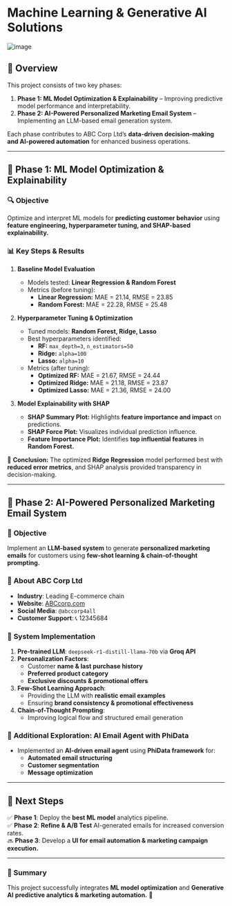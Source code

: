 #  Machine Learning & Generative AI Solutions  

![image](https://github.com/user-attachments/assets/3e7d06c7-d853-406d-aa9c-bde1ae502a10)


## 📌 Overview  
This project consists of two key phases:  
1. **Phase 1: ML Model Optimization & Explainability** – Improving predictive model performance and interpretability.  
2. **Phase 2: AI-Powered Personalized Marketing Email System** – Implementing an LLM-based email generation system.  

Each phase contributes to ABC Corp Ltd’s **data-driven decision-making and AI-powered automation** for enhanced business operations.

---

## 📖 **Phase 1: ML Model Optimization & Explainability**  

### 🔍 **Objective**  
Optimize and interpret ML models for **predicting customer behavior** using **feature engineering, hyperparameter tuning, and SHAP-based explainability.**  

### 📊 **Key Steps & Results**  

1. **Baseline Model Evaluation**  
   - Models tested: **Linear Regression & Random Forest**  
   - Metrics (before tuning):  
     - **Linear Regression:** MAE = 21.14, RMSE = 23.85  
     - **Random Forest:** MAE = 22.28, RMSE = 25.48  

2. **Hyperparameter Tuning & Optimization**  
   - Tuned models: **Random Forest, Ridge, Lasso**  
   - Best hyperparameters identified:  
     - **RF:** `max_depth=3`, `n_estimators=50`  
     - **Ridge:** `alpha=100`  
     - **Lasso:** `alpha=10`  
   - Metrics (after tuning):  
     - **Optimized RF:** MAE = 21.67, RMSE = 24.44  
     - **Optimized Ridge:** MAE = 21.18, RMSE = 23.87  
     - **Optimized Lasso:** MAE = 21.36, RMSE = 24.00  

3. **Model Explainability with SHAP**  
   - **SHAP Summary Plot:** Highlights **feature importance and impact** on predictions.  
   - **SHAP Force Plot:** Visualizes individual prediction influence.  
   - **Feature Importance Plot:** Identifies **top influential features** in **Random Forest.**  

🔹 **Conclusion:** The optimized **Ridge Regression** model performed best with **reduced error metrics**, and SHAP analysis provided transparency in decision-making.

---

## 📖 **Phase 2: AI-Powered Personalized Marketing Email System**  

### 🎯 **Objective**  
Implement an **LLM-based system** to generate **personalized marketing emails** for customers using **few-shot learning & chain-of-thought prompting.**  

### 🏢 **About ABC Corp Ltd**  
- **Industry**: Leading E-commerce chain  
- **Website**: [ABCcorp.com](https://ABCcorp.com)  
- **Social Media**: `@abccorp4all`  
- **Customer Support**: 📞 12345684  

### 🤖 **System Implementation**  
1. **Pre-trained LLM**: `deepseek-r1-distill-llama-70b` via **Groq API**  
2. **Personalization Factors**:
   - Customer **name & last purchase history**  
   - **Preferred product category**  
   - **Exclusive discounts & promotional offers**  
3. **Few-Shot Learning Approach**:
   - Providing the LLM with **realistic email examples**  
   - Ensuring **brand consistency & promotional effectiveness**  
4. **Chain-of-Thought Prompting**:
   - Improving logical flow and structured email generation  

### 🔬 **Additional Exploration: AI Email Agent with PhiData**  
- Implemented an **AI-driven email agent** using **PhiData framework** for:  
  - **Automated email structuring**  
  - **Customer segmentation**  
  - **Message optimization**  

---

## 🚀 **Next Steps**  
✅ **Phase 1**: Deploy the **best ML model** analytics pipeline.  
✅ **Phase 2**: **Refine & A/B Test** AI-generated emails for increased conversion rates.  
🔜 **Phase 3**: Develop a **UI for email automation & marketing campaign execution.**  

---

### **📌 Summary**  
This project successfully integrates **ML model optimization** and **Generative AI**  **predictive analytics & marketing automation.** 🚀  
